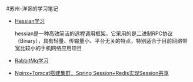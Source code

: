 #苏州-洋哥的学习笔记
- [Hessian学习](https://github.com/hy1404381881/hy1404381881.github.io/blob/master/Hessian/Hessian.md)
 
     hessian是一种高效简洁的远程调用框架，它采用的是二进制RPC协议（Binary），具有轻量、传输量小、平台无关的特点，特别适合于目前网络带宽比较小的手机网络应用项目

- [RabbitMq学习](https://github.com/hy1404381881/hy1404381881.github.io/blob/master/RabbitMQ/RabbitMQ.md)

- [Nginx+Tomcat搭建集群，Spring Session+Redis实现Session共享](http://blog.csdn.net/u012702547/article/details/72991283?utm_source=tuicool)
